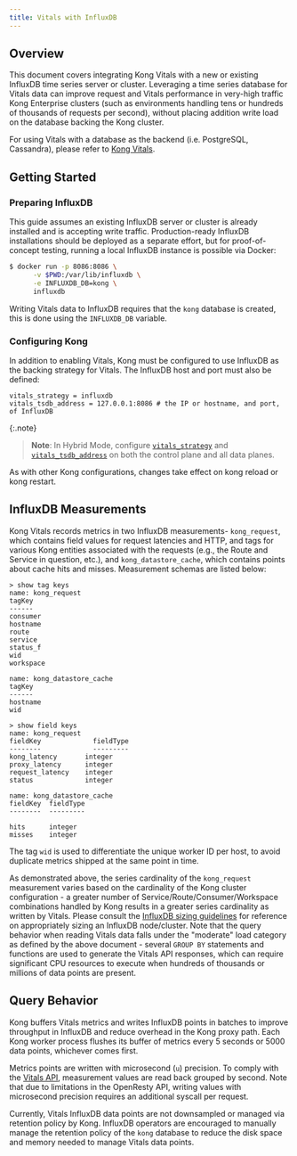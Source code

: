 ```yaml
---
title: Vitals with InfluxDB
---
```


## Overview

This document covers integrating Kong Vitals with a new or existing InfluxDB
time series server or cluster. Leveraging a time series database for Vitals data
can improve request and Vitals performance in very-high traffic Kong Enterprise
clusters (such as environments handling tens or hundreds of thousands of
requests per second), without placing addition write load on the database
backing the Kong cluster.

For using Vitals with a database as the backend (i.e. PostgreSQL, Cassandra),
please refer to [Kong Vitals](/enterprise/{{page.kong_version}}/admin-api/vitals/).

## Getting Started

### Preparing InfluxDB

This guide assumes an existing InfluxDB server or cluster is already installed
and is accepting write traffic. Production-ready InfluxDB installations should
be deployed as a separate effort, but for proof-of-concept testing, running a
local InfluxDB instance is possible via Docker:

```bash
$ docker run -p 8086:8086 \
      -v $PWD:/var/lib/influxdb \
      -e INFLUXDB_DB=kong \
      influxdb
```

Writing Vitals data to InfluxDB requires that the `kong` database is created,
this is done using the `INFLUXDB_DB` variable.

### Configuring Kong

In addition to enabling Vitals, Kong must be configured to use InfluxDB as the
backing strategy for Vitals. The InfluxDB host and port must also be defined:

```
vitals_strategy = influxdb
vitals_tsdb_address = 127.0.0.1:8086 # the IP or hostname, and port, of InfluxDB
```

{:.note}
> **Note**: In Hybrid Mode, configure [`vitals_strategy`](/enterprise/{{page.kong_version}}/property-reference/#vitals_strategy) 
and [`vitals_tsdb_address`](/enterprise/{{page.kong_version}}/property-reference/#vitals_tsdb_address) 
on both the control plane and all data planes.

As with other Kong configurations, changes take effect on kong reload or kong
restart.

## InfluxDB Measurements

Kong Vitals records metrics in two InfluxDB measurements- `kong_request`, which
contains field values for request latencies and HTTP, and tags for various Kong
entities associated with the requests (e.g., the Route and Service in question,
etc.), and `kong_datastore_cache`, which contains points about cache hits and
misses. Measurement schemas are listed below:

```
> show tag keys
name: kong_request
tagKey
------
consumer
hostname
route
service
status_f
wid
workspace

name: kong_datastore_cache
tagKey
------
hostname
wid
```

```
> show field keys
name: kong_request
fieldKey	         fieldType
--------	         ---------
kong_latency       integer
proxy_latency      integer
request_latency    integer
status             integer

name: kong_datastore_cache
fieldKey  fieldType
--------  ---------

hits      integer
misses    integer
```

The tag `wid` is used to differentiate the unique worker ID per host, to avoid
duplicate metrics shipped at the same point in time.

As demonstrated above, the series cardinality of the `kong_request` measurement
varies based on the cardinality of the Kong cluster configuration - a greater
number of Service/Route/Consumer/Workspace combinations handled by Kong results
in a greater series cardinality as written by Vitals. Please consult the
[InfluxDB sizing guidelines](https://docs.influxdata.com/influxdb/v1.7/guides/hardware_sizing/)
for reference on appropriately sizing an InfluxDB node/cluster. Note that the
query behavior when reading Vitals data falls under the "moderate" load
category as defined by the above document - several `GROUP BY` statements and
functions are used to generate the Vitals API responses, which can require
significant CPU resources to execute when hundreds of thousands or millions of
data points are present.

## Query Behavior

Kong buffers Vitals metrics and writes InfluxDB points in batches to improve
throughput in InfluxDB and reduce overhead in the Kong proxy path. Each Kong
worker process flushes its buffer of metrics every 5 seconds or 5000 data points,
whichever comes first.

Metrics points are written with microsecond (`u`) precision. To comply with
the [Vitals API](/enterprise/{{page.kong_version}}/admin-api/vitals/#vitals-api), measurement
values are read back grouped by second. Note that due to limitations in the
OpenResty API, writing values with microsecond precision requires an additional
syscall per request.

Currently, Vitals InfluxDB data points are not downsampled or managed via
retention policy by Kong. InfluxDB operators are encouraged to manually manage
the retention policy of the `kong` database to reduce the disk space and memory
needed to manage Vitals data points. 
